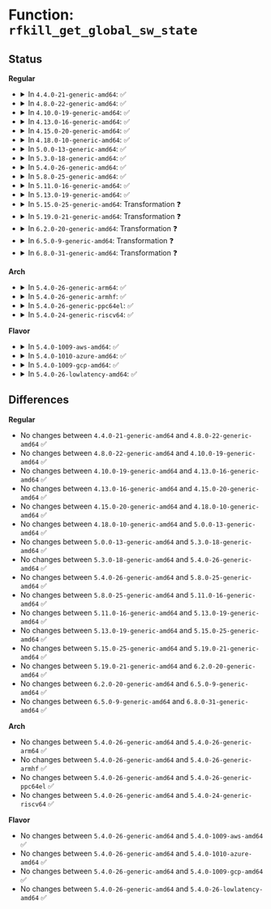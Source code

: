 # Function: <code>rfkill_get_global_sw_state</code>

## Status
<b>Regular</b>
<ul>
<li>
<details>
<summary>In <code>4.4.0-21-generic-amd64</code>: ✅</summary>

```c
bool rfkill_get_global_sw_state(const enum rfkill_type type)
```

```json
{
  "name": "rfkill_get_global_sw_state",
  "collision_type": "Unique Global",
  "inline_type": "No",
  "funcs": [
    {
      "addr": 18446744071587308896,
      "name": "rfkill_get_global_sw_state",
      "external": true,
      "loc": "net/rfkill/core.c:474",
      "file": "net/rfkill/core.c",
      "inline": "seen, unknown",
      "caller_inline": [],
      "caller_func": [
        "net/rfkill/input.c:rfkill_op_handler"
      ]
    }
  ],
  "symbols": [
    {
      "addr": 18446744071587308896,
      "name": "rfkill_get_global_sw_state",
      "section": ".text",
      "bind": "STB_GLOBAL",
      "size": 21
    }
  ]
}
```
</details>
</li>
<li>
<details>
<summary>In <code>4.8.0-22-generic-amd64</code>: ✅</summary>

```c
bool rfkill_get_global_sw_state(const enum rfkill_type type)
```

```json
{
  "name": "rfkill_get_global_sw_state",
  "collision_type": "Unique Global",
  "inline_type": "No",
  "funcs": [
    {
      "addr": 18446744071587779648,
      "name": "rfkill_get_global_sw_state",
      "external": true,
      "loc": "net/rfkill/core.c:457",
      "file": "net/rfkill/core.c",
      "inline": "seen, unknown",
      "caller_inline": [],
      "caller_func": [
        "net/rfkill/input.c:rfkill_op_handler"
      ]
    }
  ],
  "symbols": [
    {
      "addr": 18446744071587779648,
      "name": "rfkill_get_global_sw_state",
      "section": ".text",
      "bind": "STB_GLOBAL",
      "size": 21
    }
  ]
}
```
</details>
</li>
<li>
<details>
<summary>In <code>4.10.0-19-generic-amd64</code>: ✅</summary>

```c
bool rfkill_get_global_sw_state(const enum rfkill_type type)
```

```json
{
  "name": "rfkill_get_global_sw_state",
  "collision_type": "Unique Global",
  "inline_type": "No",
  "funcs": [
    {
      "addr": 18446744071587994800,
      "name": "rfkill_get_global_sw_state",
      "external": true,
      "loc": "net/rfkill/core.c:457",
      "file": "net/rfkill/core.c",
      "inline": "seen, unknown",
      "caller_inline": [],
      "caller_func": [
        "net/rfkill/input.c:rfkill_op_handler"
      ]
    }
  ],
  "symbols": [
    {
      "addr": 18446744071587994800,
      "name": "rfkill_get_global_sw_state",
      "section": ".text",
      "bind": "STB_GLOBAL",
      "size": 21
    }
  ]
}
```
</details>
</li>
<li>
<details>
<summary>In <code>4.13.0-16-generic-amd64</code>: ✅</summary>

```c
bool rfkill_get_global_sw_state(const enum rfkill_type type)
```

```json
{
  "name": "rfkill_get_global_sw_state",
  "collision_type": "Unique Global",
  "inline_type": "No",
  "funcs": [
    {
      "addr": 18446744071588153024,
      "name": "rfkill_get_global_sw_state",
      "external": true,
      "loc": "net/rfkill/core.c:515",
      "file": "net/rfkill/core.c",
      "inline": "seen, unknown",
      "caller_inline": [],
      "caller_func": [
        "net/rfkill/input.c:rfkill_op_handler"
      ]
    }
  ],
  "symbols": [
    {
      "addr": 18446744071588153024,
      "name": "rfkill_get_global_sw_state",
      "section": ".text",
      "bind": "STB_GLOBAL",
      "size": 21
    }
  ]
}
```
</details>
</li>
<li>
<details>
<summary>In <code>4.15.0-20-generic-amd64</code>: ✅</summary>

```c
bool rfkill_get_global_sw_state(const enum rfkill_type type)
```

```json
{
  "name": "rfkill_get_global_sw_state",
  "collision_type": "Unique Global",
  "inline_type": "No",
  "funcs": [
    {
      "addr": 18446744071588701136,
      "name": "rfkill_get_global_sw_state",
      "external": true,
      "loc": "net/rfkill/core.c:515",
      "file": "net/rfkill/core.c",
      "inline": "seen, unknown",
      "caller_inline": [],
      "caller_func": [
        "net/rfkill/input.c:rfkill_op_handler"
      ]
    }
  ],
  "symbols": [
    {
      "addr": 18446744071588701136,
      "name": "rfkill_get_global_sw_state",
      "section": ".text",
      "bind": "STB_GLOBAL",
      "size": 21
    }
  ]
}
```
</details>
</li>
<li>
<details>
<summary>In <code>4.18.0-10-generic-amd64</code>: ✅</summary>

```c
bool rfkill_get_global_sw_state(const enum rfkill_type type)
```

```json
{
  "name": "rfkill_get_global_sw_state",
  "collision_type": "Unique Global",
  "inline_type": "No",
  "funcs": [
    {
      "addr": 18446744071589067872,
      "name": "rfkill_get_global_sw_state",
      "external": true,
      "loc": "net/rfkill/core.c:529",
      "file": "net/rfkill/core.c",
      "inline": "seen, unknown",
      "caller_inline": [],
      "caller_func": [
        "net/rfkill/input.c:rfkill_op_handler"
      ]
    }
  ],
  "symbols": [
    {
      "addr": 18446744071589067872,
      "name": "rfkill_get_global_sw_state",
      "section": ".text",
      "bind": "STB_GLOBAL",
      "size": 21
    }
  ]
}
```
</details>
</li>
<li>
<details>
<summary>In <code>5.0.0-13-generic-amd64</code>: ✅</summary>

```c
bool rfkill_get_global_sw_state(const enum rfkill_type type)
```

```json
{
  "name": "rfkill_get_global_sw_state",
  "collision_type": "Unique Global",
  "inline_type": "No",
  "funcs": [
    {
      "addr": 18446744071589293568,
      "name": "rfkill_get_global_sw_state",
      "external": true,
      "loc": "net/rfkill/core.c:531",
      "file": "net/rfkill/core.c",
      "inline": "seen, unknown",
      "caller_inline": [],
      "caller_func": [
        "net/rfkill/input.c:rfkill_op_handler"
      ]
    }
  ],
  "symbols": [
    {
      "addr": 18446744071589293568,
      "name": "rfkill_get_global_sw_state",
      "section": ".text",
      "bind": "STB_GLOBAL",
      "size": 21
    }
  ]
}
```
</details>
</li>
<li>
<details>
<summary>In <code>5.3.0-18-generic-amd64</code>: ✅</summary>

```c
bool rfkill_get_global_sw_state(const enum rfkill_type type)
```

```json
{
  "name": "rfkill_get_global_sw_state",
  "collision_type": "Unique Global",
  "inline_type": "No",
  "funcs": [
    {
      "addr": 18446744071589749488,
      "name": "rfkill_get_global_sw_state",
      "external": true,
      "loc": "net/rfkill/core.c:519",
      "file": "net/rfkill/core.c",
      "inline": "seen, unknown",
      "caller_inline": [],
      "caller_func": [
        "net/rfkill/input.c:rfkill_op_handler"
      ]
    }
  ],
  "symbols": [
    {
      "addr": 18446744071589749488,
      "name": "rfkill_get_global_sw_state",
      "section": ".text",
      "bind": "STB_GLOBAL",
      "size": 21
    }
  ]
}
```
</details>
</li>
<li>
<details>
<summary>In <code>5.4.0-26-generic-amd64</code>: ✅</summary>

```c
bool rfkill_get_global_sw_state(const enum rfkill_type type)
```

```json
{
  "name": "rfkill_get_global_sw_state",
  "collision_type": "Unique Global",
  "inline_type": "No",
  "funcs": [
    {
      "addr": 18446744071589973600,
      "name": "rfkill_get_global_sw_state",
      "external": true,
      "loc": "net/rfkill/core.c:519",
      "file": "net/rfkill/core.c",
      "inline": "seen, unknown",
      "caller_inline": [],
      "caller_func": [
        "net/rfkill/input.c:rfkill_op_handler"
      ]
    }
  ],
  "symbols": [
    {
      "addr": 18446744071589973600,
      "name": "rfkill_get_global_sw_state",
      "section": ".text",
      "bind": "STB_GLOBAL",
      "size": 21
    }
  ]
}
```
</details>
</li>
<li>
<details>
<summary>In <code>5.8.0-25-generic-amd64</code>: ✅</summary>

```c
bool rfkill_get_global_sw_state(const enum rfkill_type type)
```

```json
{
  "name": "rfkill_get_global_sw_state",
  "collision_type": "Unique Global",
  "inline_type": "No",
  "funcs": [
    {
      "addr": 18446744071591004048,
      "name": "rfkill_get_global_sw_state",
      "external": true,
      "loc": "net/rfkill/core.c:519",
      "file": "net/rfkill/core.c",
      "inline": "seen, unknown",
      "caller_inline": [],
      "caller_func": [
        "net/rfkill/input.c:rfkill_op_handler"
      ]
    }
  ],
  "symbols": [
    {
      "addr": 18446744071591004048,
      "name": "rfkill_get_global_sw_state",
      "section": ".text",
      "bind": "STB_GLOBAL",
      "size": 21
    }
  ]
}
```
</details>
</li>
<li>
<details>
<summary>In <code>5.11.0-16-generic-amd64</code>: ✅</summary>

```c
bool rfkill_get_global_sw_state(const enum rfkill_type type)
```

```json
{
  "name": "rfkill_get_global_sw_state",
  "collision_type": "Unique Global",
  "inline_type": "No",
  "funcs": [
    {
      "addr": 18446744071591068848,
      "name": "rfkill_get_global_sw_state",
      "external": true,
      "loc": "net/rfkill/core.c:521",
      "file": "net/rfkill/core.c",
      "inline": "seen, unknown",
      "caller_inline": [],
      "caller_func": [
        "net/rfkill/input.c:rfkill_op_handler"
      ]
    }
  ],
  "symbols": [
    {
      "addr": 18446744071591068848,
      "name": "rfkill_get_global_sw_state",
      "section": ".text",
      "bind": "STB_GLOBAL",
      "size": 21
    }
  ]
}
```
</details>
</li>
<li>
<details>
<summary>In <code>5.13.0-19-generic-amd64</code>: ✅</summary>

```c
bool rfkill_get_global_sw_state(const enum rfkill_type type)
```

```json
{
  "name": "rfkill_get_global_sw_state",
  "collision_type": "Unique Global",
  "inline_type": "No",
  "funcs": [
    {
      "addr": 18446744071590999616,
      "name": "rfkill_get_global_sw_state",
      "external": true,
      "loc": "net/rfkill/core.c:522",
      "file": "net/rfkill/core.c",
      "inline": "seen, unknown",
      "caller_inline": [],
      "caller_func": [
        "net/rfkill/input.c:rfkill_op_handler"
      ]
    }
  ],
  "symbols": [
    {
      "addr": 18446744071590999616,
      "name": "rfkill_get_global_sw_state",
      "section": ".text",
      "bind": "STB_GLOBAL",
      "size": 21
    }
  ]
}
```
</details>
</li>
<li>
<details>
<summary>In <code>5.15.0-25-generic-amd64</code>: Transformation ❓</summary>

```c
bool rfkill_get_global_sw_state(const enum rfkill_type type)
```

```json
{
  "name": "rfkill_get_global_sw_state",
  "collision_type": "Unique Global",
  "inline_type": "No",
  "funcs": [
    {
      "addr": 0,
      "name": "rfkill_get_global_sw_state",
      "external": true,
      "loc": "net/rfkill/core.c:522",
      "file": "net/rfkill/core.c",
      "inline": "seen, unknown",
      "caller_inline": [],
      "caller_func": [
        "net/rfkill/input.c:rfkill_op_handler"
      ]
    }
  ],
  "symbols": [
    {
      "addr": 18446744071592746515,
      "name": "rfkill_get_global_sw_state.cold",
      "section": ".text",
      "bind": "STB_LOCAL",
      "size": 27
    },
    {
      "addr": 18446744071591837968,
      "name": "rfkill_get_global_sw_state",
      "section": ".text",
      "bind": "STB_GLOBAL",
      "size": 63
    }
  ]
}
```
</details>
</li>
<li>
<details>
<summary>In <code>5.19.0-21-generic-amd64</code>: Transformation ❓</summary>

```c
bool rfkill_get_global_sw_state(const enum rfkill_type type)
```

```json
{
  "name": "rfkill_get_global_sw_state",
  "collision_type": "Unique Global",
  "inline_type": "No",
  "funcs": [
    {
      "addr": 0,
      "name": "rfkill_get_global_sw_state",
      "external": true,
      "loc": "net/rfkill/core.c:522",
      "file": "net/rfkill/core.c",
      "inline": "seen, unknown",
      "caller_inline": [],
      "caller_func": [
        "net/rfkill/input.c:rfkill_op_handler"
      ]
    }
  ],
  "symbols": [
    {
      "addr": 18446744071594633046,
      "name": "rfkill_get_global_sw_state.cold",
      "section": ".text",
      "bind": "STB_LOCAL",
      "size": 27
    },
    {
      "addr": 18446744071593552816,
      "name": "rfkill_get_global_sw_state",
      "section": ".text",
      "bind": "STB_GLOBAL",
      "size": 71
    }
  ]
}
```
</details>
</li>
<li>
<details>
<summary>In <code>6.2.0-20-generic-amd64</code>: Transformation ❓</summary>

```c
bool rfkill_get_global_sw_state(const enum rfkill_type type)
```

```json
{
  "name": "rfkill_get_global_sw_state",
  "collision_type": "Unique Global",
  "inline_type": "No",
  "funcs": [
    {
      "addr": 0,
      "name": "rfkill_get_global_sw_state",
      "external": true,
      "loc": "net/rfkill/core.c:522",
      "file": "net/rfkill/core.c",
      "inline": "seen, unknown",
      "caller_inline": [],
      "caller_func": [
        "net/rfkill/input.c:rfkill_op_handler"
      ]
    }
  ],
  "symbols": [
    {
      "addr": 18446744071596365587,
      "name": "rfkill_get_global_sw_state.cold",
      "section": ".text",
      "bind": "STB_LOCAL",
      "size": 27
    },
    {
      "addr": 18446744071595474800,
      "name": "rfkill_get_global_sw_state",
      "section": ".text",
      "bind": "STB_GLOBAL",
      "size": 71
    }
  ]
}
```
</details>
</li>
<li>
<details>
<summary>In <code>6.5.0-9-generic-amd64</code>: Transformation ❓</summary>

```c
bool rfkill_get_global_sw_state(const enum rfkill_type type)
```

```json
{
  "name": "rfkill_get_global_sw_state",
  "collision_type": "Unique Global",
  "inline_type": "No",
  "funcs": [
    {
      "addr": 0,
      "name": "rfkill_get_global_sw_state",
      "external": true,
      "loc": "net/rfkill/core.c:522",
      "file": "net/rfkill/core.c",
      "inline": "seen, unknown",
      "caller_inline": [],
      "caller_func": [
        "net/rfkill/input.c:rfkill_op_handler"
      ]
    }
  ],
  "symbols": [
    {
      "addr": 18446744071596895388,
      "name": "rfkill_get_global_sw_state.cold",
      "section": ".text",
      "bind": "STB_LOCAL",
      "size": 27
    },
    {
      "addr": 18446744071595981904,
      "name": "rfkill_get_global_sw_state",
      "section": ".text",
      "bind": "STB_GLOBAL",
      "size": 71
    }
  ]
}
```
</details>
</li>
<li>
<details>
<summary>In <code>6.8.0-31-generic-amd64</code>: Transformation ❓</summary>

```c
bool rfkill_get_global_sw_state(const enum rfkill_type type)
```

```json
{
  "name": "rfkill_get_global_sw_state",
  "collision_type": "Unique Global",
  "inline_type": "No",
  "funcs": [
    {
      "addr": 0,
      "name": "rfkill_get_global_sw_state",
      "external": true,
      "loc": "net/rfkill/core.c:534",
      "file": "net/rfkill/core.c",
      "inline": "seen, unknown",
      "caller_inline": [],
      "caller_func": [
        "net/rfkill/input.c:rfkill_op_handler"
      ]
    }
  ],
  "symbols": [
    {
      "addr": 18446744071597820628,
      "name": "rfkill_get_global_sw_state.cold",
      "section": ".text",
      "bind": "STB_LOCAL",
      "size": 27
    },
    {
      "addr": 18446744071596844880,
      "name": "rfkill_get_global_sw_state",
      "section": ".text",
      "bind": "STB_GLOBAL",
      "size": 71
    }
  ]
}
```
</details>
</li>
</ul>
<b>Arch</b>
<ul>
<li>
<details>
<summary>In <code>5.4.0-26-generic-arm64</code>: ✅</summary>

```c
bool rfkill_get_global_sw_state(const enum rfkill_type type)
```

```json
{
  "name": "rfkill_get_global_sw_state",
  "collision_type": "Unique Global",
  "inline_type": "No",
  "funcs": [
    {
      "addr": 18446603336503711448,
      "name": "rfkill_get_global_sw_state",
      "external": true,
      "loc": "net/rfkill/core.c:519",
      "file": "net/rfkill/core.c",
      "inline": "seen, unknown",
      "caller_inline": [],
      "caller_func": [
        "net/rfkill/input.c:rfkill_op_handler"
      ]
    }
  ],
  "symbols": [
    {
      "addr": 18446603336503711448,
      "name": "rfkill_get_global_sw_state",
      "section": ".text",
      "bind": "STB_GLOBAL",
      "size": 56
    }
  ]
}
```
</details>
</li>
<li>
<details>
<summary>In <code>5.4.0-26-generic-armhf</code>: ✅</summary>

```c
bool rfkill_get_global_sw_state(const enum rfkill_type type)
```

```json
{
  "name": "rfkill_get_global_sw_state",
  "collision_type": "Unique Global",
  "inline_type": "No",
  "funcs": [
    {
      "addr": 3236344524,
      "name": "rfkill_get_global_sw_state",
      "external": true,
      "loc": "net/rfkill/core.c:519",
      "file": "net/rfkill/core.c",
      "inline": "seen, unknown",
      "caller_inline": [],
      "caller_func": [
        "net/rfkill/input.c:rfkill_op_handler"
      ]
    }
  ],
  "symbols": [
    {
      "addr": 3236344524,
      "name": "rfkill_get_global_sw_state",
      "section": ".text",
      "bind": "STB_GLOBAL",
      "size": 40
    }
  ]
}
```
</details>
</li>
<li>
<details>
<summary>In <code>5.4.0-26-generic-ppc64el</code>: ✅</summary>

```c
bool rfkill_get_global_sw_state(const enum rfkill_type type)
```

```json
{
  "name": "rfkill_get_global_sw_state",
  "collision_type": "Unique Global",
  "inline_type": "No",
  "funcs": [
    {
      "addr": 13835058055297545328,
      "name": "rfkill_get_global_sw_state",
      "external": true,
      "loc": "net/rfkill/core.c:519",
      "file": "net/rfkill/core.c",
      "inline": "seen, unknown",
      "caller_inline": [],
      "caller_func": [
        "net/rfkill/input.c:rfkill_op_handler"
      ]
    }
  ],
  "symbols": [
    {
      "addr": 13835058055297545328,
      "name": "rfkill_get_global_sw_state",
      "section": ".text",
      "bind": "STB_GLOBAL",
      "size": 40
    }
  ]
}
```
</details>
</li>
<li>
<details>
<summary>In <code>5.4.0-24-generic-riscv64</code>: ✅</summary>

```c
bool rfkill_get_global_sw_state(const enum rfkill_type type)
```

```json
{
  "name": "rfkill_get_global_sw_state",
  "collision_type": "Unique Global",
  "inline_type": "No",
  "funcs": [
    {
      "addr": 18446743936279639528,
      "name": "rfkill_get_global_sw_state",
      "external": true,
      "loc": "net/rfkill/core.c:519",
      "file": "net/rfkill/core.c",
      "inline": "seen, unknown",
      "caller_inline": [],
      "caller_func": [
        "net/rfkill/input.c:rfkill_op_handler"
      ]
    }
  ],
  "symbols": [
    {
      "addr": 18446743936279639528,
      "name": "rfkill_get_global_sw_state",
      "section": ".text",
      "bind": "STB_GLOBAL",
      "size": 50
    }
  ]
}
```
</details>
</li>
</ul>
<b>Flavor</b>
<ul>
<li>
<details>
<summary>In <code>5.4.0-1009-aws-amd64</code>: ✅</summary>

```c
bool rfkill_get_global_sw_state(const enum rfkill_type type)
```

```json
{
  "name": "rfkill_get_global_sw_state",
  "collision_type": "Unique Global",
  "inline_type": "No",
  "funcs": [
    {
      "addr": 18446744071589577200,
      "name": "rfkill_get_global_sw_state",
      "external": true,
      "loc": "net/rfkill/core.c:519",
      "file": "net/rfkill/core.c",
      "inline": "seen, unknown",
      "caller_inline": [],
      "caller_func": [
        "net/rfkill/input.c:rfkill_op_handler"
      ]
    }
  ],
  "symbols": [
    {
      "addr": 18446744071589577200,
      "name": "rfkill_get_global_sw_state",
      "section": ".text",
      "bind": "STB_GLOBAL",
      "size": 21
    }
  ]
}
```
</details>
</li>
<li>
<details>
<summary>In <code>5.4.0-1010-azure-amd64</code>: ✅</summary>

```c
bool rfkill_get_global_sw_state(const enum rfkill_type type)
```

```json
{
  "name": "rfkill_get_global_sw_state",
  "collision_type": "Unique Global",
  "inline_type": "No",
  "funcs": [
    {
      "addr": 18446744071589301776,
      "name": "rfkill_get_global_sw_state",
      "external": true,
      "loc": "net/rfkill/core.c:519",
      "file": "net/rfkill/core.c",
      "inline": "seen, unknown",
      "caller_inline": [],
      "caller_func": [
        "net/rfkill/input.c:rfkill_op_handler"
      ]
    }
  ],
  "symbols": [
    {
      "addr": 18446744071589301776,
      "name": "rfkill_get_global_sw_state",
      "section": ".text",
      "bind": "STB_GLOBAL",
      "size": 21
    }
  ]
}
```
</details>
</li>
<li>
<details>
<summary>In <code>5.4.0-1009-gcp-amd64</code>: ✅</summary>

```c
bool rfkill_get_global_sw_state(const enum rfkill_type type)
```

```json
{
  "name": "rfkill_get_global_sw_state",
  "collision_type": "Unique Global",
  "inline_type": "No",
  "funcs": [
    {
      "addr": 18446744071590019232,
      "name": "rfkill_get_global_sw_state",
      "external": true,
      "loc": "net/rfkill/core.c:519",
      "file": "net/rfkill/core.c",
      "inline": "seen, unknown",
      "caller_inline": [],
      "caller_func": [
        "net/rfkill/input.c:rfkill_op_handler"
      ]
    }
  ],
  "symbols": [
    {
      "addr": 18446744071590019232,
      "name": "rfkill_get_global_sw_state",
      "section": ".text",
      "bind": "STB_GLOBAL",
      "size": 21
    }
  ]
}
```
</details>
</li>
<li>
<details>
<summary>In <code>5.4.0-26-lowlatency-amd64</code>: ✅</summary>

```c
bool rfkill_get_global_sw_state(const enum rfkill_type type)
```

```json
{
  "name": "rfkill_get_global_sw_state",
  "collision_type": "Unique Global",
  "inline_type": "No",
  "funcs": [
    {
      "addr": 18446744071590069312,
      "name": "rfkill_get_global_sw_state",
      "external": true,
      "loc": "net/rfkill/core.c:519",
      "file": "net/rfkill/core.c",
      "inline": "seen, unknown",
      "caller_inline": [],
      "caller_func": [
        "net/rfkill/input.c:rfkill_op_handler"
      ]
    }
  ],
  "symbols": [
    {
      "addr": 18446744071590069312,
      "name": "rfkill_get_global_sw_state",
      "section": ".text",
      "bind": "STB_GLOBAL",
      "size": 21
    }
  ]
}
```
</details>
</li>
</ul>

## Differences
<b>Regular</b>
<ul>
<li>
No changes between <code>4.4.0-21-generic-amd64</code> and <code>4.8.0-22-generic-amd64</code> ✅
</li>
<li>
No changes between <code>4.8.0-22-generic-amd64</code> and <code>4.10.0-19-generic-amd64</code> ✅
</li>
<li>
No changes between <code>4.10.0-19-generic-amd64</code> and <code>4.13.0-16-generic-amd64</code> ✅
</li>
<li>
No changes between <code>4.13.0-16-generic-amd64</code> and <code>4.15.0-20-generic-amd64</code> ✅
</li>
<li>
No changes between <code>4.15.0-20-generic-amd64</code> and <code>4.18.0-10-generic-amd64</code> ✅
</li>
<li>
No changes between <code>4.18.0-10-generic-amd64</code> and <code>5.0.0-13-generic-amd64</code> ✅
</li>
<li>
No changes between <code>5.0.0-13-generic-amd64</code> and <code>5.3.0-18-generic-amd64</code> ✅
</li>
<li>
No changes between <code>5.3.0-18-generic-amd64</code> and <code>5.4.0-26-generic-amd64</code> ✅
</li>
<li>
No changes between <code>5.4.0-26-generic-amd64</code> and <code>5.8.0-25-generic-amd64</code> ✅
</li>
<li>
No changes between <code>5.8.0-25-generic-amd64</code> and <code>5.11.0-16-generic-amd64</code> ✅
</li>
<li>
No changes between <code>5.11.0-16-generic-amd64</code> and <code>5.13.0-19-generic-amd64</code> ✅
</li>
<li>
No changes between <code>5.13.0-19-generic-amd64</code> and <code>5.15.0-25-generic-amd64</code> ✅
</li>
<li>
No changes between <code>5.15.0-25-generic-amd64</code> and <code>5.19.0-21-generic-amd64</code> ✅
</li>
<li>
No changes between <code>5.19.0-21-generic-amd64</code> and <code>6.2.0-20-generic-amd64</code> ✅
</li>
<li>
No changes between <code>6.2.0-20-generic-amd64</code> and <code>6.5.0-9-generic-amd64</code> ✅
</li>
<li>
No changes between <code>6.5.0-9-generic-amd64</code> and <code>6.8.0-31-generic-amd64</code> ✅
</li>
</ul>
<b>Arch</b>
<ul>
<li>
No changes between <code>5.4.0-26-generic-amd64</code> and <code>5.4.0-26-generic-arm64</code> ✅
</li>
<li>
No changes between <code>5.4.0-26-generic-amd64</code> and <code>5.4.0-26-generic-armhf</code> ✅
</li>
<li>
No changes between <code>5.4.0-26-generic-amd64</code> and <code>5.4.0-26-generic-ppc64el</code> ✅
</li>
<li>
No changes between <code>5.4.0-26-generic-amd64</code> and <code>5.4.0-24-generic-riscv64</code> ✅
</li>
</ul>
<b>Flavor</b>
<ul>
<li>
No changes between <code>5.4.0-26-generic-amd64</code> and <code>5.4.0-1009-aws-amd64</code> ✅
</li>
<li>
No changes between <code>5.4.0-26-generic-amd64</code> and <code>5.4.0-1010-azure-amd64</code> ✅
</li>
<li>
No changes between <code>5.4.0-26-generic-amd64</code> and <code>5.4.0-1009-gcp-amd64</code> ✅
</li>
<li>
No changes between <code>5.4.0-26-generic-amd64</code> and <code>5.4.0-26-lowlatency-amd64</code> ✅
</li>
</ul>
